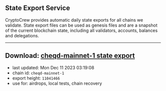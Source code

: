 ## State Export Service
CryptoCrew provides automatic daily state exports for all chains we validate. State export files can be used as genesis files and are a snapshot of the current blockchain state, including all validators, accounts, balances and delegations.

---
**Download: [cheqd-mainnet-1 state export](https://dl.ccvalidators.com/SERVICE/cheqd/cheqd-mainnet-1_export_11041466.json)**
---

- last updated: Mon Dec 11 2023 03:19:08
- chain id: `cheqd-mainnet-1`
- export height: `11041466`
- use for: airdrops, local tests, chain recovery
